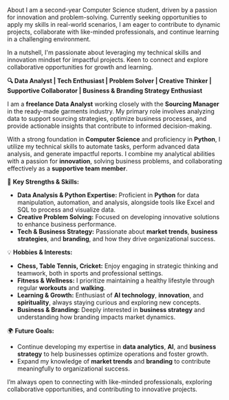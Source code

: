 About
I am a second-year Computer Science student, driven by a passion for innovation and problem-solving. Currently seeking opportunities to apply my skills in real-world scenarios, I am eager to contribute to dynamic projects, collaborate with like-minded professionals, and continue learning in a challenging environment.

In a nutshell, I'm passionate about leveraging my technical skills and innovation mindset for impactful projects. Keen to connect and explore collaborative opportunities for growth and learning.

**🔍 Data Analyst | Tech Enthusiast | Problem Solver | Creative Thinker | Supportive Collaborator | Business & Branding Strategy Enthusiast**

I am a **freelance Data Analyst** working closely with the **Sourcing Manager** in the ready-made garments industry. My primary role involves analyzing data to support sourcing strategies, optimize business processes, and provide actionable insights that contribute to informed decision-making.

With a strong foundation in **Computer Science** and proficiency in **Python**, I utilize my technical skills to automate tasks, perform advanced data analysis, and generate impactful reports. I combine my analytical abilities with a passion for **innovation**, solving business problems, and collaborating effectively as a **supportive team member**.

🌟 **Key Strengths & Skills:**  
- **Data Analysis & Python Expertise:** Proficient in **Python** for data manipulation, automation, and analysis, alongside tools like Excel and SQL to process and visualize data.  
- **Creative Problem Solving:** Focused on developing innovative solutions to enhance business performance.  
- **Tech & Business Strategy:** Passionate about **market trends**, **business strategies**, and **branding**, and how they drive organizational success.

💡 **Hobbies & Interests:**  
- **Chess, Table Tennis, Cricket:** Enjoy engaging in strategic thinking and teamwork, both in sports and professional settings.  
- **Fitness & Wellness:** I prioritize maintaining a healthy lifestyle through regular **workouts** and **walking**.  
- **Learning & Growth:** Enthusiast of **AI technology**, **innovation**, and **spirituality**, always staying curious and exploring new concepts.  
- **Business & Branding:** Deeply interested in **business strategy** and understanding how branding impacts market dynamics.

🌍 **Future Goals:**  
- Continue developing my expertise in **data analytics**, **AI**, and **business strategy** to help businesses optimize operations and foster growth.  
- Expand my knowledge of **market trends** and **branding** to contribute meaningfully to organizational success.

I’m always open to connecting with like-minded professionals, exploring collaborative opportunities, and contributing to innovative projects.

